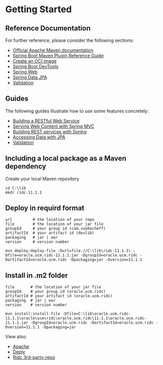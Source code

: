 # Getting Started

## Reference Documentation

For further reference, please consider the following sections:

* [Official Apache Maven documentation](https://maven.apache.org/guides/index.html)
* [Spring Boot Maven Plugin Reference Guide](https://docs.spring.io/spring-boot/docs/2.7.14/maven-plugin/reference/html/)
* [Create an OCI image](https://docs.spring.io/spring-boot/docs/2.7.14/maven-plugin/reference/html/#build-image)
* [Spring Boot DevTools](https://docs.spring.io/spring-boot/docs/2.7.14/reference/htmlsingle/#using.devtools)
* [Spring Web](https://docs.spring.io/spring-boot/docs/2.7.14/reference/htmlsingle/#web)
* [Spring Data JPA](https://docs.spring.io/spring-boot/docs/2.7.14/reference/htmlsingle/#data.sql.jpa-and-spring-data)
* [Validation](https://docs.spring.io/spring-boot/docs/2.7.14/reference/htmlsingle/#io.validation)

## Guides

The following guides illustrate how to use some features concretely:

* [Building a RESTful Web Service](https://spring.io/guides/gs/rest-service/)
* [Serving Web Content with Spring MVC](https://spring.io/guides/gs/serving-web-content/)
* [Building REST services with Spring](https://spring.io/guides/tutorials/rest/)
* [Accessing Data with JPA](https://spring.io/guides/gs/accessing-data-jpa/)
* [Validation](https://spring.io/guides/gs/validating-form-input/)

## Including a local package as a Maven dependency

Create your local Maven repository

```shell
cd C:\lib
mkdr ridc-11.1.1
```

## Deploy in requird format

```shell
url         # the location of your repo
file        # the location of your jar file
groupId     # your group id (com.sookocheff)
artifactId  # your artifact id (devlib)
packaging   # jar | war
version     # version number
```

```shell
mvn deploy:deploy-file -Durl=file://C:\lib\ridc-11.1.1\ -Dfile=oracle.ucm.ridc-11.1.1.jar -DgroupId=oracle.ucm.ridc -DartifactId=oracle.ucm.ridc -Dpackaging=jar -Dversion=11.1.1
```

## Install in .m2 folder

```shell
file       # the location of your jar file
groupId    # your group id (oracle.ucm.ridc)
artifactId # your artifact id (oracle.ucm.ridc)
packaging  # jar | war
version    # version number
```

```shell
mvn install:install-file -Dfile=C:\lib\oracle.ucm.ridc-11.1.1\oracle\ucm\ridc\oracle.ucm.ridc\11.1.1\oracle.ucm.ridc-11.1.1.jar -DgroupId=oracle.ucm.ridc -DartifactId=oracle.ucm.ridc -Dversion=11.1.1 -Dpackaging=jar
```

View also:

* [Apache]([https://](https://maven.apache.org/guides/mini/guide-3rd-party-jars-local.html))
* [Deply](https://sookocheff.com/post/java/local-maven-repository/)
* [Ridc 3rd-party-repo](http://nexus.goldgov.com/nexus/content/repositories/3rd-party-repo/oracle/ucm/ridc/oracle.ucm.ridc/11.1.1/)
